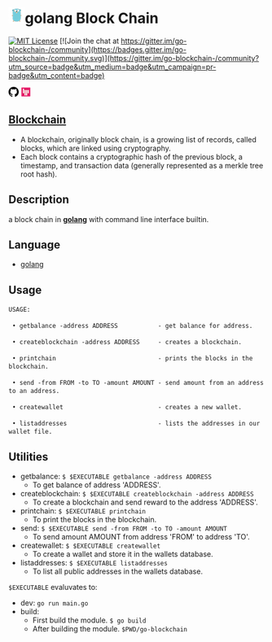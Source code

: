 # [![golang](https://raw.githubusercontent.com/the-code-innovator/go-blockchain/master/assets/minified/mascot.png)](https://golang.org)**golang** Block Chain

[![MIT License](https://img.shields.io/cocoapods/l/AFNetworking.svg?style=plastic)](https://github.com/the-code-innovator/go-blockchain/blob/master/LICENSE) [![Join the chat at https://gitter.im/go-blockchain-/community](https://badges.gitter.im/go-blockchain-/community.svg)](https://gitter.im/go-blockchain-/community?utm_source=badge&utm_medium=badge&utm_campaign=pr-badge&utm_content=badge)

[![GitHub](https://raw.githubusercontent.com/the-code-innovator/go-blockchain/master/assets/minified/github.png)](https://github.com/the-code-innovator/go-blockchain)
[![Gitter](https://raw.githubusercontent.com/the-code-innovator/go-blockchain/master/assets/minified/gitter.png)](https://gitter.im/go-blockchain-/community)

## [Blockchain](https://en.wikipedia.org/wiki/Blockchain)

* A blockchain, originally block chain, is a growing list of records, called blocks, which are linked using cryptography.
* Each block contains a cryptographic hash of the previous block, a timestamp, and transaction data (generally represented as a merkle tree root hash).

## Description

a block chain in [**golang**](https://golang.org) with command line interface builtin.

## Language

* [golang](https://golang.org)

## Usage

```
USAGE:

 • getbalance -address ADDRESS           - get balance for address.
 
 • createblockchain -address ADDRESS     - creates a blockchain.
 
 • printchain                            - prints the blocks in the blockchain.
 
 • send -from FROM -to TO -amount AMOUNT - send amount from an address to an address.
 
 • createwallet                          - creates a new wallet.
 
 • listaddresses                         - lists the addresses in our wallet file.
```

## Utilities

* getbalance:
   ```$ $EXECUTABLE getbalance -address ADDRESS```
  * To get balance of address 'ADDRESS'.
* createblockchain:
   ```$ $EXECUTABLE createblockchain -address ADDRESS```
  * To create a blockchain and send reward to the address 'ADDRESS'.
* printchain:
   ```$ $EXECUTABLE printchain```
  * To print the blocks in the blockchain.
* send:
   ```$ $EXECUTABLE send -from FROM -to TO -amount AMOUNT```
  * To send amount AMOUNT from address 'FROM' to address 'TO'.
* createwallet:
   ```$ $EXECUTABLE createwallet```
  * To create a wallet and store it in the wallets database.
* listaddresses:
   ```$ $EXECUTABLE listaddresses```
  * To list all public addresses in the wallets database.

`$EXECUTABLE` evaluvates to:

* dev:
      ```go run main.go```
* build:
  * First build the module.
      ```$ go build```
  * After building the module.
      ```$PWD/go-blockchain```
